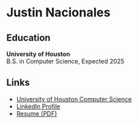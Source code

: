 # Justin Nacionales

## Education  
**University of Houston**  
B.S. in Computer Science, Expected 2025  

## Links  
- [University of Houston Computer Science](https://www.cs.uh.edu)  
- [LinkedIn Profile](https://www.linkedin.com/in/justinnacionales/)  
- [Resume (PDF)](assets/resume.pdf)  
